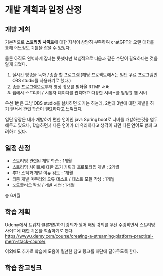 # 개발 계획과 일정 산정

## 개발 계획

기본적으로 **스트리밍 사이트**에 대한 지식이 상당히 부족하여 chatGPT와 오랜 대화를 통해 어느정도 기틀을 잡을 수 있었다.

물론 아직도 완벽하게 잡지는 못했지만 핵심적으로 다음과 같은 수단이 필요하다는 것을 알게 되었다.

1. 실시간 방송을 녹화 / 송출 할 프로그램 (해당 프로젝트에서는 일단 무료 프로그램인 OBS studio를 사용하기로 했다.)
2. 송출 프로그램으로부터 영상 정보를 받아올 RTMP 서버
3. 웹에서 스트리머 / 시청자 데이터를 관리하고 다양한 서비스를 담당할 웹 서버

우선 1번은 그냥 OBS studio를 설치하면 되기는 하는데, 2번과 3번에 대한 개발을 하기 앞서서 관련 학습이 필요하다고 느껴졌다.

일단 당장은 내가 개발하기 편한 언어인 java Spring boot로 서버를 개발하는것을 염두해두고 있으나, 학습하면서 다른 언어가 더 유리하다고 생각이 되면 다른 언어도 함께 고려하고 있다.

## 일정 산정

- 스트리밍 관련된 개발 학습 : 1개월
- 스트리밍 사이트에 대한 초기 기획과 프로토타입 개발 : 2개월
- 추가 스펙과 개발 이슈 검토 : 1개월
- 최종 개발 마무리와 오류 테스트 / 테스트 모듈 작성 : 1개월
- 포트폴리오 작성 / 개발 시연 : 1개월

총 6개월


## 학습 계획

Udemy에서 트위치 클론개발하기 강의가 있어 해당 강의를 우선 수강하면서 스트리밍 사이트에 대한 기본을 학습하기로 했다.
https://www.udemy.com/course/creating-a-streaming-platform-practical-mern-stack-course/

이외에도 추가로 학습에 도움이 될만한 참고 링크를 하단에 달아두도록 한다.

## 학습 참고링크
